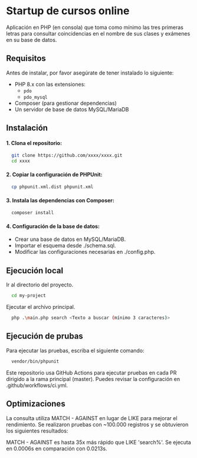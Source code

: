
# Startup de cursos online

Aplicación en PHP (en consola) que toma como mínimo las tres primeras letras para consultar coincidencias en el nombre de sus clases y exámenes en su base de datos.


## Requisitos

Antes de instalar, por favor asegúrate de tener instalado lo siguiente:

- PHP 8.x con las extensiones:
  - `pdo`
  - `pdo_mysql`
- Composer (para gestionar dependencias)
- Un servidor de base de datos MySQL/MariaDB


## Instalación

#### 1. Clona el repositorio:

```bash
  git clone https://github.com/xxxx/xxxx.git
  cd xxxx
```

#### 2. Copiar la configuración de PHPUnit:

```bash
  cp phpunit.xml.dist phpunit.xml
```

#### 3. Instala las dependencias con Composer:

```bash
  composer install
```

#### 4. Configuración de la base de datos:

- Crear una base de datos en MySQL/MariaDB.
- Importar el esquema desde ./schema.sql.
- Modificar las configuraciones necesarias en ./config.php.

## Ejecución local

Ir al directorio del proyecto.

```bash
  cd my-project
```

Ejecutar el archivo principal.

```bash
  php .\main.php search <Texto a buscar (mínimo 3 caracteres)>
```

## Ejecución de prubas

Para ejecutar las pruebas, escriba el siguiente comando:

```bash
  vendor/bin/phpunit
```

Este repositorio usa GitHub Actions para ejecutar pruebas en cada PR dirigido a la rama principal (master).
Puedes revisar la configuración en .github/workflows/ci.yml.

## Optimizaciones

La consulta utiliza MATCH - AGAINST en lugar de LIKE para mejorar el rendimiento.
Se realizaron pruebas con ~100.000 registros y se obtuvieron los siguientes resultados:

MATCH - AGAINST es hasta 35x más rápido que LIKE 'search%'.
Se ejecuta en 0.0006s en comparación con 0.0213s.